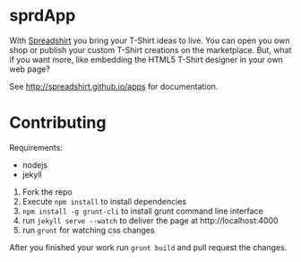 sprdApp
=======

With [Spreadshirt](http://www.spreadshirt.net) you bring your T-Shirt ideas to live.
You can open you own shop or publish your custom T-Shirt creations on the marketplace.
But, what if you want more, like embedding the HTML5 T-Shirt designer in your own web page?

See http://spreadshirt.github.io/apps for documentation.

Contributing
===

Requirements:
* nodejs
* jekyll

1. Fork the repo
1. Execute `npm install` to install dependencies
1. `npm install -g grunt-cli` to install grunt command line interface
1. run `jekyll serve --watch` to deliver the page at http://localhost:4000
1. run `grunt` for watching css changes

After you finished your work run `grunt build` and pull request the changes.

